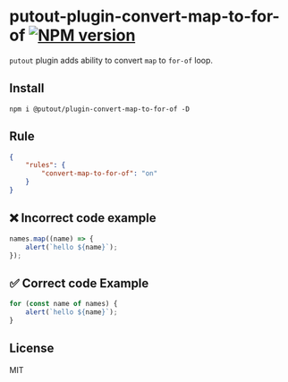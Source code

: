 # putout-plugin-convert-map-to-for-of [![NPM version][NPMIMGURL]][NPMURL]

[NPMIMGURL]: https://img.shields.io/npm/v/@putout/plugin-convert-map-to-for-of.svg?style=flat&longCache=true
[NPMURL]: https://npmjs.org/package/@putout/plugin-convert-map-to-for-of "npm"

`putout` plugin adds ability to convert `map` to `for-of` loop.

## Install

```
npm i @putout/plugin-convert-map-to-for-of -D
```

## Rule

```json
{
    "rules": {
        "convert-map-to-for-of": "on"
    }
}
```

## ❌ Incorrect code example

```js
names.map((name) => {
    alert(`hello ${name}`);
});
```

## ✅ Correct code Example

```js
for (const name of names) {
    alert(`hello ${name}`);
}
```

## License

MIT
